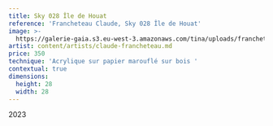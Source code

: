 ```yaml
---
title: Sky 028 Île de Houat
reference: 'Francheteau Claude, Sky 028 Île de Houat'
image: >-
  https://galerie-gaia.s3.eu-west-3.amazonaws.com/tina/uploads/francheteau-claude/francheteau-claude-sky028-28x28.jpg
artist: content/artists/claude-francheteau.md
price: 350
technique: 'Acrylique sur papier marouflé sur bois '
contextual: true
dimensions:
  height: 28
  width: 28
---
```


2023
